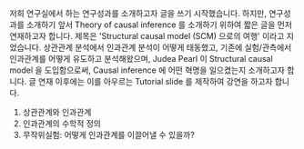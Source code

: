 저희 연구실에서 하는 연구성과를 소개하고자 글을 쓰기 시작했습니다. 하지만, 연구성과를 소개하기 앞서 Theory of causal inference 를 소개하기 위하여 짧은 글을 먼저 연재하고자 합니다. 제목은 'Structural causal model (SCM) 으로의 여행' 이라고 지었습니다. 상관관계 분석에서 인과관계 분석이 어떻게 태동했고, 기존에 실험/관측에서 인과관계를 어떻게 유도하고 분석해왔으며, Judea Pearl 이 Structural causal model 을 도입함으로써, Causal inference 에 어떤 혁명을 일으켰는지 소개하고자 합니다. 글 연재 이후에는 이를 아우르는 Tutorial slide 를 제작하여 강연을 하고자 합니다.

1. 상관관계와 인과관계 
2. 인과관계의 수학적 정의 
3. 무작위실험: 어떻게 인과관계를 이끌어낼 수 있을까? 

